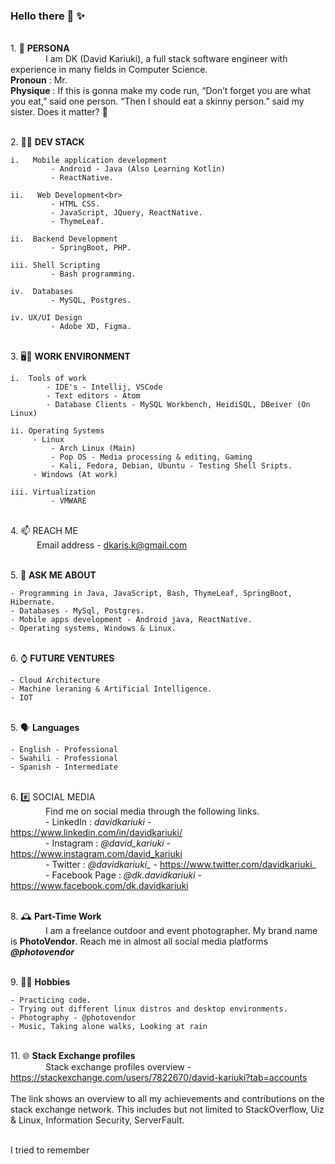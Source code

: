 ### Hello there 👋 ✨ 

<br>1.  🧑 **PERSONA**<br>
&emsp;&emsp;&emsp;&emsp;I am DK (David Kariuki), a full stack software engineer with experience in many fields in Computer Science.
<br>**Pronoun**     : Mr.
<br>**Physique**    : If this is gonna make my code run, “Don’t forget you are what you eat,” said one person. “Then I should eat a skinny person.” said my sister. Does it matter? 🤣

<br>2.  🧑‍💼 **DEV STACK**<br>

    i.   Mobile application development
             - Android - Java (Also Learning Kotlin)
             - ReactNative.
              
    ii.   Web Development<br>
             - HTML CSS. 
             - JavaScript, JQuery, ReactNative.
             - ThymeLeaf.
               
    ii.  Backend Development
             - SpringBoot, PHP.
               
    iii. Shell Scripting
             - Bash programming.
    
    iv.  Databases
             - MySQL, Postgres.
             
    iv. UX/UI Design
             - Adobe XD, Figma.

<br>3.  🖥️💼 **WORK ENVIRONMENT**<br>

    i.  Tools of work
            - IDE's - Intellij, VSCode
            - Text editors - Atom
            - Database Clients - MySQL Workbench, HeidiSQL, DBeiver (On Linux)  
    
    ii. Operating Systems
         - Linux
             - Arch Linux (Main)
             - Pop OS - Media processing & editing, Gaming
             - Kali, Fedora, Debian, Ubuntu - Testing Shell Sripts.
         - Windows (At work)
         
    iii. Virtualization
             - VMWARE
        

<br>4.  📫 REACH ME <br>
&emsp;&emsp;&emsp;Email address - dkaris.k@gmail.com


<br>5.  💬 **ASK ME ABOUT**<br>

    - Programming in Java, JavaScript, Bash, ThymeLeaf, SpringBoot, Hibernate.
    - Databases - MySql, Postgres.
    - Mobile apps development - Android java, ReactNative.
    - Operating systems, Windows & Linux.
    

<br>6.  ⌚ **FUTURE VENTURES**<br>
    
    - Cloud Architecture
    - Machine leraning & Artificial Intelligence.
    - IOT


<br>5.  🗣️ **Languages**<br>

    - English - Professional
    - Swahili - Professional
    - Spanish - Intermediate


<br>6. #️⃣ SOCIAL MEDIA<br>
&emsp;&emsp;&emsp;&emsp;Find me on social media through the following links.<br>
&emsp;&emsp;&emsp;&emsp;- LinkedIn      : *davidkariuki*       - https://www.linkedin.com/in/davidkariuki/ <br>
&emsp;&emsp;&emsp;&emsp;- Instagram     : *@david_kariuki*     - https://www.instagram.com/david_kariuki <br>
&emsp;&emsp;&emsp;&emsp;- Twitter       : *@davidkariuki_*     - https://www.twitter.com/davidkariuki_ <br>
&emsp;&emsp;&emsp;&emsp;- Facebook Page : *@dk.davidkariuki*   - https://www.facebook.com/dk.davidkariuki  <br>
   
   
<br>8.  🕰️ **Part-Time Work**<br>
&emsp;&emsp;&emsp;&emsp;I am a freelance outdoor and event photographer. My brand name is **PhotoVendor**. Reach me in almost all social media platforms ***@photovendor***


<br>9.  🤗😉 **Hobbies**<br>

    - Practicing code.
    - Trying out different linux distros and desktop environments.
    - Photography - @photovendor
    - Music, Taking alone walks, Looking at rain
    
    


<br>11.  🌐 **Stack Exchange profiles**<br>
&emsp;&emsp;&emsp;&emsp;Stack exchange profiles overview - https://stackexchange.com/users/7822670/david-kariuki?tab=accounts <br><br>
The link shows an overview to all my achievements and contributions on the stack exchange network. This includes but not limited to StackOverflow, Uiz & Linux, Information Security, ServerFault. 

<br>    
I tried to remember
